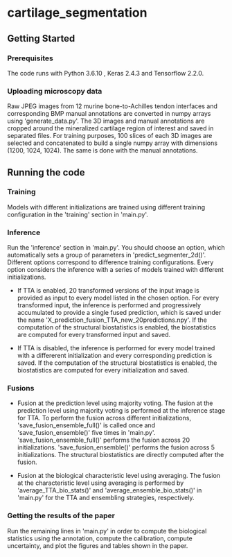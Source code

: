 # cartilage_segmentation


## Getting Started

### Prerequisites

The code runs with Python 3.6.10 , Keras 2.4.3 and Tensorflow 2.2.0.

### Uploading microscopy data
Raw JPEG images from 12 murine bone-to-Achilles tendon interfaces and corresponding BMP manual annotations are converted in numpy arrays using 'generate_data.py'. The 3D images and manual annotations are cropped around the mineralized cartilage region of interest and saved in separated files. For training purposes, 100 slices of each 3D images are selected and concatenated to build a single numpy array with dimensions (1200, 1024, 1024). The same is done with the manual annotations.

## Running the code

### Training
Models with different initializations are trained using different training configuration in the 'training' section in 'main.py'. 

### Inference 
Run the 'inference' section in 'main.py'. You should choose an option, which automatically sets a group of parameters in 'predict_segmenter_2d()'. Different options correspond to difference training configurations. Every option considers the inference with a series of models trained with different initializations. 

- If TTA is enabled, 20 transformed versions of the input image is provided as input to every model listed in the chosen option. For every transformed input, the inference is performed and progressively accumulated to provide a single fused prediction, which is saved under the name 'X_prediction_fusion_TTA_new_20predictions.npy'. If the computation of the structural biostatistics is enabled, the biostatistics are computed for every transformed input and saved.

- If TTA is disabled, the inference is performed for every model trained with a differerent initialization and every corresponding prediction is saved. If the computation of the structural biostatistics is enabled, the biostatistics are computed for every initialization and saved.

### Fusions

- Fusion at the prediction level using majority voting. The fusion at the prediction level using majority voting is performed at the inference stage for TTA. To perform the fusion across different initializations, 'save_fusion_ensemble_full()' is called once and 'save_fusion_ensemble()' five times in 'main.py'. 'save_fusion_ensemble_full()' performs the fusion across 20 initializations. 'save_fusion_ensemble()' performs the fusion across 5 initializations. The structural biostatistics are directly computed after the fusion. 

- Fusion at the biological characteristic level using averaging. The fusion at the characteristic level using averaging is performed by 'average_TTA_bio_stats()' and 'average_ensemble_bio_stats()' in 'main.py' for the TTA and ensembling strategies, respectively.

### Getting the results of the paper

Run the remaining lines in 'main.py' in order to compute the biological statistics using the annotation, compute the calibration, compute uncertainty, and plot the figures and tables shown in the paper.
